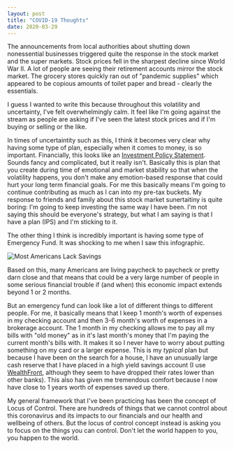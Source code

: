 ```yaml
---
layout: post
title: "COVID-19 Thoughts"
date: 2020-03-29
---
```

<!---# COVID-19 Thoughts

<!---Created: Mar 28, 2020 10:56 AM
Status: In Progress
-->

The announcements from local authorities about shutting down nonessential businesses triggered quite the response in the stock market and the super markets. Stock prices fell in the sharpest decline since World War II. A lot of people are seeing their retirement accounts mirror the stock market. The grocery stores quickly ran out of "pandemic supplies" which appeared to be copious amounts of toilet paper and bread - clearly the essentials.

I guess I wanted to write this because throughout this volatility and uncertainty, I've felt overwhelmingly calm. It feel like I'm going against the stream as people are asking if I've seen the latest stock prices and if I'm buying or selling or the like. 

In times of uncertaintity such as this, I think it becomes very clear why having some type of plan, especially when it comes to money, is so important. Financially, this looks like an [Investment Policy Statement](https://www.morningstar.com/articles/619888/making-your-investment-policy-statement). Sounds fancy and complicated, but it really isn't. Basically this is plan that you create during time of emotional and market stability so that when the volatility happens, you don't make any emotion-based response that could hurt your long term financial goals. For me this basically means I'm going to continue contributing as much as I can into my pre-tax buckets. My response to friends and family about this stock market sunertaitiny is quite boring: I'm going to keep investing the same way I have been. I'm not saying this should be everyone's strategy, but what I am saying is that I have a plan (IPS) and I'm sticking to it. 

The other thing I think is incredibly important is having some type of Emergency Fund. It was shocking to me when I saw this infographic. 

![Most Americans Lack Savings](https://s3.us-west-2.amazonaws.com/secure.notion-static.com/1fd394b4-90e6-4cc0-8047-31dab5611c18/Untitled.png?X-Amz-Algorithm=AWS4-HMAC-SHA256&X-Amz-Credential=AKIAT73L2G45O3KS52Y5%2F20200607%2Fus-west-2%2Fs3%2Faws4_request&X-Amz-Date=20200607T121059Z&X-Amz-Expires=86400&X-Amz-Signature=dbd4f31bbdd8a95a239285cf40eaecd9f57b6f86720e1fbcc1c65bc9fbab6240&X-Amz-SignedHeaders=host&response-content-disposition=filename%20%3D%22Untitled.png%22)

Based on this, many Americans are living paycheck to paycheck or pretty darn close and that means that could be a very large number of people in some serious financial trouble if (and when) this economic impact extends beyond 1 or 2 months. 

But an emergency fund can look like a lot of different things to different people. For me, it basically means that I keep 1 month's worth of expenses in my checking account and then 3-6 month's worth of expenses in a brokerage account. The 1 month in my checking allows me to pay all my bills with "old money" as in it's last month's money that I'm paying the current month's bills with. It makes it so I never have to worry about putting something on my card or a larger expense. This is my *typical* plan but because I have been on the search for a house, I have an unusually large cash reserve that I have placed in a high yield savings account (I use [WealthFront](https://www.wealthfront.com/c/affiliates/invited/AFFD-H6WP-BEG3-BZWS), although they seem to have dropped their rates lower than other banks). This also has given me tremendous comfort because I now have close to 1 years worth of expenses saved up there. 

My general framework that I've been practicing has been the concept of Locus of Control. There are hundreds of things that we cannot control about this coronavirus and its impacts to our financials and our health and wellbeing of others. But the locus of control concept instead is asking you to focus on the things you can control. Don't let the world happen to you, you happen to the world.
